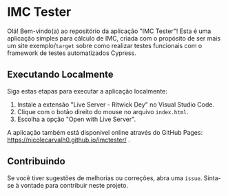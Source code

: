 # IMC Tester

Olá! Bem-vindo(a) ao repositório da aplicação "IMC Tester"! Esta é uma aplicação simples para cálculo de IMC, criada com o propósito de ser mais um site exemplo/`target` sobre como realizar testes funcionais com o framework de testes automatizados Cypress.

## Executando Localmente

Siga estas etapas para executar a aplicação localmente:

1. Instale a extensão "Live Server - Ritwick Dey" no Visual Studio Code.
2. Clique com o botão direito do mouse no arquivo `index.html`.
3. Escolha a opção "Open with Live Server".

A aplicação também está disponível online através do GitHub Pages: https://nicolecarvalh0.github.io/imctester/ .

## Contribuindo

Se você tiver sugestões de melhorias ou correções, abra uma `issue`.
Sinta-se à vontade para contribuir neste projeto. 
